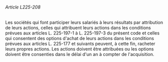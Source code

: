 ###### Article L225-208

Les sociétés qui font participer leurs salariés à leurs résultats par attribution de leurs actions, celles qui attribuent leurs actions dans les conditions prévues aux articles L. 225-197-1 à L. 225-197-3 du présent code et celles qui consentent des options d'achat de leurs actions dans les conditions prévues aux articles L. 225-177 et suivants peuvent, à cette fin, racheter leurs propres actions. Les actions doivent être attribuées ou les options doivent être consenties dans le délai d'un an à compter de l'acquisition.

